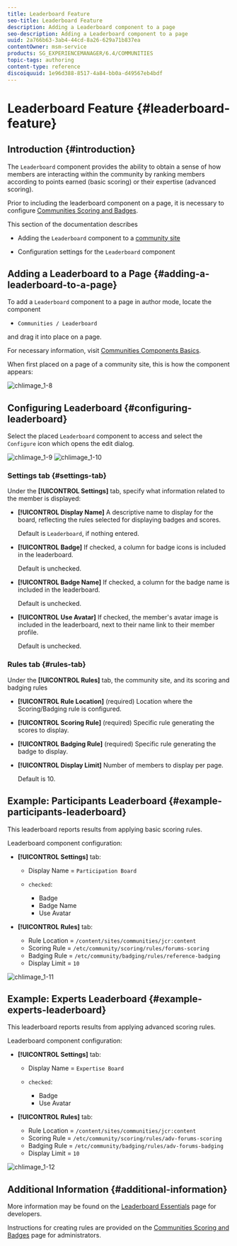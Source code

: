 ```yaml
---
title: Leaderboard Feature
seo-title: Leaderboard Feature
description: Adding a Leaderboard component to a page
seo-description: Adding a Leaderboard component to a page
uuid: 2a766b63-3ab4-44cd-8a26-629a71b837ea
contentOwner: msm-service
products: SG_EXPERIENCEMANAGER/6.4/COMMUNITIES
topic-tags: authoring
content-type: reference
discoiquuid: 1e96d388-8517-4a84-bb0a-d49567eb4bdf
---
```


# Leaderboard Feature {#leaderboard-feature}

## Introduction {#introduction}

The `Leaderboard` component provides the ability to obtain a sense of how members are interacting within the community by ranking members according to points earned (basic scoring) or their expertise (advanced scoring).

Prior to including the leaderboard component on a page, it is necessary to configure [Communities Scoring and Badges](implementing-scoring.md).

This section of the documentation describes

* Adding the `Leaderboard` component to a [community site](overview.md#community-sites)

* Configuration settings for the `Leaderboard` component

## Adding a Leaderboard to a Page {#adding-a-leaderboard-to-a-page}

To add a `Leaderboard` component to a page in author mode, locate the component

* `Communities / Leaderboard`

and drag it into place on a page.

For necessary information, visit [Communities Components Basics](basics.md).

When first placed on a page of a community site, this is how the component appears:

![chlimage_1-8](assets/chlimage_1-8.png)

## Configuring Leaderboard {#configuring-leaderboard}

Select the placed `Leaderboard` component to access and select the `Configure` icon which opens the edit dialog.

![chlimage_1-9](assets/chlimage_1-9.png) ![chlimage_1-10](assets/chlimage_1-10.png)

### Settings tab {#settings-tab}

Under the **[!UICONTROL Settings]** tab, specify what information related to the member is displayed:

* **[!UICONTROL Display Name]** 
  A descriptive name to display for the board, reflecting the rules selected for displaying badges and scores.

  Default is `Leaderboard`, if nothing entered.

* **[!UICONTROL Badge]** 
  If checked, a column for badge icons is included in the leaderboard.  

  Default is unchecked.

* **[!UICONTROL Badge Name]** 
  If checked, a column for the badge name is included in the leaderboard.  

  Default is unchecked.

* **[!UICONTROL Use Avatar]** 
  If checked, the member's avatar image is included in the leaderboard, next to their name link to their member profile.  

  Default is unchecked.

### Rules tab {#rules-tab}

Under the **[!UICONTROL Rules]** tab, the community site, and its scoring and badging rules

* **[!UICONTROL Rule Location]** 
  (required) Location where the Scoring/Badging rule is configured.

* **[!UICONTROL Scoring Rule]** 
  (required) Specific rule generating the scores to display.

* **[!UICONTROL Badging Rule]** 
  (required) Specific rule generating the badge to display.

* **[!UICONTROL Display Limit]**
Number of members to display per page.  

  Default is 10.

## Example: Participants Leaderboard {#example-participants-leaderboard}

This leaderboard reports results from applying basic scoring rules.

Leaderboard component configuration:

* **[!UICONTROL Settings]** tab:

    * Display Name = `Participation Board`
    * `checked`:

        * Badge
        * Badge Name
        * Use Avatar

* **[!UICONTROL Rules]** tab:

    * Rule Location = `/content/sites/communities/jcr:content`
    * Scoring Rule = `/etc/community/scoring/rules/forums-scoring`
    * Badging Rule = `/etc/community/badging/rules/reference-badging`
    * Display Limit = `10`

![chlimage_1-11](assets/chlimage_1-11.png)

## Example: Experts Leaderboard {#example-experts-leaderboard}

This leaderboard reports results from applying advanced scoring rules.

Leaderboard component configuration:

* **[!UICONTROL Settings]** tab:

    * Display Name = `Expertise Board`
    * `checked`:

        * Badge
        * Use Avatar

* **[!UICONTROL Rules]** tab:

    * Rule Location = `/content/sites/communities/jcr:content`
    * Scoring Rule = `/etc/community/scoring/rules/adv-forums-scoring`
    * Badging Rule = `/etc/community/badging/rules/adv-forums-badging`
    * Display Limit = `10`

![chlimage_1-12](assets/chlimage_1-12.png)

## Additional Information {#additional-information}

More information may be found on the [Leaderboard Essentials](leaderboard.md) page for developers.

Instructions for creating rules are provided on the [Communities Scoring and Badges](implementing-scoring.md) page for administrators.
